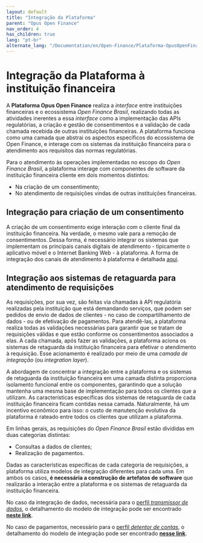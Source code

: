 ```yaml
---
layout: default
title: "Integração da Plataforma"
parent: "Opus Open Finance"
nav_order: 4
has_children: true
lang: "pt-br"
alternate_lang: "/Documentation/en/Open-Finance/Plataforma-OpusOpenFinance/Integração/OOF-Integração/"
---
```


# Integração da Plataforma à instituição financeira

A **Plataforma Opus Open Finance** realiza a *interface* entre instituições financeiras e o ecossistema *Open Finance Brasil*, realizando todas as atividades inerentes a essa *interface* como a implementação das APIs regulatórias, a criação e gestão de consentimentos e a validação de cada chamada recebida de outras instituições financeiras. A plataforma funciona como uma camada que abstrai os aspectos específicos do ecossistema de Open Finance, e interage com os sistemas da instituição financeira para o atendimento aos requisitos das normas regulatórias.

Para o atendimento às operações implementadas no escopo do *Open Finance Brasil*, a plataforma interage com componentes de software da instituição financeira cliente em dois momentos distintos:

- Na criação de um consentimento;
- No atendimento de requisições vindas de outras instituições financeiras.

## Integração para criação de um consentimento

A criação de um consentimento exige interação com o cliente final da instituição financeira. Na verdade, o mesmo vale para a remoção de consentimentos. Dessa forma, é necessário integrar os sistemas que implementam os principais canais digitais de atendimento - tipicamente o aplicativo móvel e o Internet Banking Web - à plataforma. A forma de integração dos canais de atendimento à plataforma é detalhada [aqui][Integração app-web].

## Integração aos sistemas de retaguarda para atendimento de requisições

As requisições, por sua vez, são feitas via chamadas à API regulatória realizadas pela instituição que está demandando serviços, que podem ser pedidos de envio de dados de clientes - no caso de compartilhamento de dados - ou de efetivação de pagamentos. Para atendê-las, a plataforma realiza todas as validações necessárias para garantir que se tratam de requisições válidas e que estão conforme os consentimentos associados a elas. A cada chamada, após fazer as validações, a plataforma aciona os sistemas de retaguarda da instituição financeira para efetivar o atendimento à requisição. Esse acionamento é realizado por meio de uma *camada de integração* (ou *integration layer*).

A abordagem de concentrar a integração entre a plataforma e os sistemas de retaguarda da instituição financeira em uma camada distinta proporciona isolamento funcional entre os componentes, garantindo que a solução mantenha uma mesma base de implementação para todos os clientes que a utilizam. As características específicas dos sistemas de retaguarda de cada instituição financeira ficam contidas nessa camada. Naturalmente, há um incentivo econômico para isso: o custo de manutenção evolutiva da plataforma é rateado entre todos os clientes que utilizam a plataforma.

Em linhas gerais, as requisições do *Open Finance Brasil* estão divididas em duas categorias distintas:

- Consultas a dados de clientes;
- Realização de pagamentos.

Dadas as características específicas de cada categoria de requisições, a plataforma utiliza modelos de integração diferentes para cada uma. Em ambos os casos, **é necessária a construção de artefatos de software** que realizarão a interação entre a plataforma e os sistemas de retaguarda da instituição financeira.

No caso da integração de dados, necessária para o [perfil *transmissor de dados*][Transmissor], o detalhamento do modelo de integração pode ser encontrado [**neste link**][Camada de integração].

No caso de pagamentos, necessário para o [perfil *detentor de contas*][Detentor], o detalhamento do modelo de integração pode ser encontrado [**nesse  link**][Conectores de Pagamento].

[Camada de Integração]: ./CamadaIntegração.html
[Conectores de Pagamento]: ./Conectores-Pagto.html
[Integração app-web]: ./App-e-Web.html
[Transmissor]: ../../Open-Finance-Brasil/PerfisOFB/OFB-Transmissor.html
[Detentor]: ../../Open-Finance-Brasil/PerfisOFB/OFB-Detentor.html
